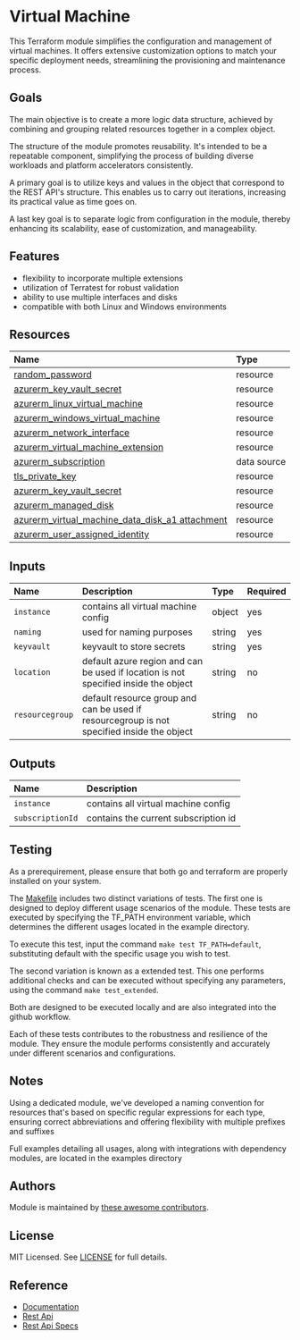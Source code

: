 # Virtual Machine

This Terraform module simplifies the configuration and management of virtual machines. It offers extensive customization options to match your specific deployment needs, streamlining the provisioning and maintenance process.

## Goals

The main objective is to create a more logic data structure, achieved by combining and grouping related resources together in a complex object.

The structure of the module promotes reusability. It's intended to be a repeatable component, simplifying the process of building diverse workloads and platform accelerators consistently.

A primary goal is to utilize keys and values in the object that correspond to the REST API's structure. This enables us to carry out iterations, increasing its practical value as time goes on.

A last key goal is to separate logic from configuration in the module, thereby enhancing its scalability, ease of customization, and manageability.

## Features

- flexibility to incorporate multiple extensions
- utilization of Terratest for robust validation
- ability to use multiple interfaces and disks
- compatible with both Linux and Windows environments

## Resources

| Name | Type |
| :-- | :-- |
| [random_password](https://registry.terraform.io/providers/hashicorp/random/latest/docs/resources/password) | resource |
| [azurerm_key_vault_secret](https://registry.terraform.io/providers/hashicorp/azurerm/latest/docs/resources/key_vault_secret) | resource |
| [azurerm_linux_virtual_machine](https://registry.terraform.io/providers/hashicorp/azurerm/latest/docs/resources/linux_virtual_machine) | resource |
| [azurerm_windows_virtual_machine](https://registry.terraform.io/providers/hashicorp/azurerm/latest/docs/resources/windows_virtual_machine) | resource |
| [azurerm_network_interface](https://registry.terraform.io/providers/hashicorp/azurerm/latest/docs/resources/network_interface) | resource |
| [azurerm_virtual_machine_extension](https://registry.terraform.io/providers/hashicorp/azurerm/latest/docs/resources/virtual_machine_extension) | resource |
| [azurerm_subscription](https://registry.terraform.io/providers/hashicorp/azurerm/latest/docs/data-sources/subscription) | data source |
| [tls_private_key](https://registry.terraform.io/providers/hashicorp/tls/latest/docs/resources/private_key) | resource |
| [azurerm_key_vault_secret](https://registry.terraform.io/providers/hashicorp/azurerm/latest/docs/resources/key_vault_secret) | resource |
| [azurerm_managed_disk](https://registry.terraform.io/providers/hashicorp/azurerm/latest/docs/resources/managed_disk) | resource |
| [azurerm_virtual_machine_data_disk_a1 attachment](https://registry.terraform.io/providers/hashicorp/azurerm/latest/docs/resources/virtual_machine_data_disk_attachment) | resource |
| [azurerm_user_assigned_identity](https://registry.terraform.io/providers/hashicorp/azurerm/latest/docs/resources/user_assigned_identity) | resource |

## Inputs

| Name | Description | Type | Required |
| :-- | :-- | :-- | :-- |
| `instance` | contains all virtual machine config | object | yes |
| `naming` | used for naming purposes | string | yes |
| `keyvault` | keyvault to store secrets | string | yes |
| `location` | default azure region and can be used if location is not specified inside the object | string | no |
| `resourcegroup` | default resource group and can be used if resourcegroup is not specified inside the object | string | no |

## Outputs

| Name | Description |
| :-- | :-- |
| `instance` | contains all virtual machine config |
| `subscriptionId` | contains the current subscription id |

## Testing

As a prerequirement, please ensure that both go and terraform are properly installed on your system.

The [Makefile](Makefile) includes two distinct variations of tests. The first one is designed to deploy different usage scenarios of the module. These tests are executed by specifying the TF_PATH environment variable, which determines the different usages located in the example directory.

To execute this test, input the command ```make test TF_PATH=default```, substituting default with the specific usage you wish to test.

The second variation is known as a extended test. This one performs additional checks and can be executed without specifying any parameters, using the command ```make test_extended```.

Both are designed to be executed locally and are also integrated into the github workflow.

Each of these tests contributes to the robustness and resilience of the module. They ensure the module performs consistently and accurately under different scenarios and configurations.

## Notes

Using a dedicated module, we've developed a naming convention for resources that's based on specific regular expressions for each type, ensuring correct abbreviations and offering flexibility with multiple prefixes and suffixes

Full examples detailing all usages, along with integrations with dependency modules, are located in the examples directory

## Authors

Module is maintained by [these awesome contributors](https://github.com/cloudnationhq/terraform-azure-vm/graphs/contributors).

## License

MIT Licensed. See [LICENSE](https://github.com/cloudnationhq/terraform-azure-vm/blob/main/LICENSE) for full details.

## Reference

- [Documentation](https://learn.microsoft.com/en-us/azure/virtual-machines/)
- [Rest Api](https://learn.microsoft.com/en-us/rest/api/compute/virtual-machines)
- [Rest Api Specs](https://github.com/Azure/azure-rest-api-specs/blob/main/specification/compute/resource-manager/Microsoft.Compute/ComputeRP/stable/2023-07-01/virtualMachine.json)
